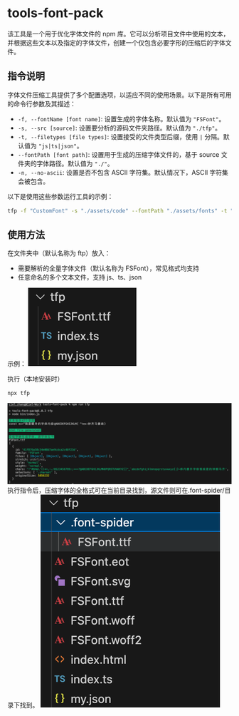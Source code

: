 # tools-font-pack

该工具是一个用于优化字体文件的 npm 库。它可以分析项目文件中使用的文本，并根据这些文本以及指定的字体文件，创建一个仅包含必要字形的压缩后的字体文件。

## 指令说明

字体文件压缩工具提供了多个配置选项，以适应不同的使用场景。以下是所有可用的命令行参数及其描述：

- `-f, --fontName [font name]`: 设置生成的字体名称。默认值为 `"FSFont"`。
- `-s, --src [source]`: 设置要分析的源码文件夹路径。默认值为 `"./tfp"`。
- `-t, --filetypes [file types]`: 设置接受的文件类型后缀，使用 `|` 分隔。默认值为 `"js|ts|json"`。
- `--fontPath [font path]`: 设置用于生成的压缩字体文件的，基于 source 文件夹的字体路径。默认值为 `"./"`。
- `-n, --no-ascii`: 设置是否不包含 ASCII 字符集。默认情况下，ASCII 字符集会被包含。

以下是使用这些参数运行工具的示例：

```bash
tfp -f "CustomFont" -s "./assets/code" --fontPath "./assets/fonts" -t "js|ts" --no-ascii
```

## 使用方法

在文件夹中（默认名称为 ftp）放入：

- 需要解析的全量字体文件（默认名称为 FSFont），常见格式均支持
- 任意命名的多个文本文件，支持 js、ts、json

示例：
![目录示例](./img/category.png)

执行（本地安装时）

```bash
npx tfp
```

![命令行结果示例](./img/result-cmd.png)
执行指令后，压缩字体的全格式可在当前目录找到，源文件则可在.font-spider/目录下找到。
![目录结果示例](./img/result-category.png)

